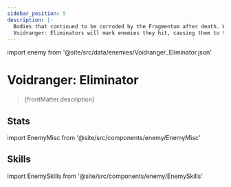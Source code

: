 ```yaml
---
sidebar_position: 5
description: |-
  Bodies that continued to be corroded by the Fragmentum after death. While their vital signs have changed, they continue to carry out their orders to eliminate.
  Voidranger: Eliminators will mark enemies they hit, causing them to take extra damage when attacked.
---
```


import enemy from '@site/src/data/enemies/Voidranger_Eliminator.json'

# Voidranger: Eliminator
<blockquote>{frontMatter.description}</blockquote>

## Stats

import EnemyMisc from '@site/src/components/enemy/EnemyMisc'

<EnemyMisc enemy={enemy} variant={0} />

## Skills

import EnemySkills from '@site/src/components/enemy/EnemySkills'

<EnemySkills enemy={enemy} variant={0} />
